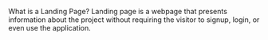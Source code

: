 What is a Landing Page?
Landing page is a webpage that presents information about the project without requiring the visitor to signup, login, or even use the application.
